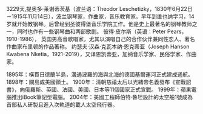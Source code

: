 3229天,提奥多·莱谢蒂茨基（波兰语：Theodor Leschetizky，1830年6月22日－1915年11月14日），波兰钢琴家，作曲家，音乐教育家。早年到维也纳学习，14岁就开始教钢琴。后曾经到圣彼得堡音乐学院工作。他是史上最著名的钢琴教师之一，同时也作有一些钢琴曲和两部歌剧。
彼得·皮尔斯（英语：Peter Pears，1910-1986）， 英国男高音歌唱家，尤其以演唱自己的合作伙伴兼同性恋人、著名作曲家布里顿的作品著称。
约瑟夫·汉森·克瓦本纳·恩克蒂亚（Joseph Hanson Kwabena Nketia，1921-2019），又译恩凯蒂亚，加纳音乐学家、民俗学家、作曲家。

1895年：橫貫日德蘭半島，溝通波羅的海與北海的德國基爾運河正式建成通航。
1898年：關島成美國領土。
1900年：清朝慈禧太后以光緒帝名義發布《宣戰詔書》，向俄羅斯、英國、法國、美國、日本等11個國家正式宣戰。
1999年：蘋果電腦推出iBook筆記型電腦。
2004年：美國工程師伯特·魯坦設計的太空船1號成為首部私人研製且進入次軌道的載人太空飛行器。